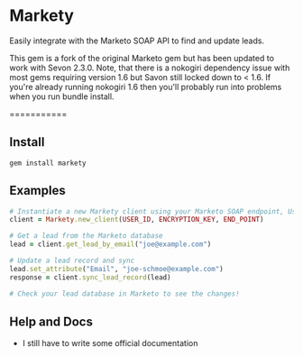 # Markety
Easily integrate with the Marketo SOAP API to find and update leads.

This gem is a fork of the original Marketo gem but has been updated to work with Sevon 2.3.0. Note, that there is a nokogiri dependency issue with most gems requiring version 1.6 but Savon still locked down to < 1.6. If you're already running nokogiri 1.6 then you'll probably run into problems when you run bundle install.

===========

## Install

```
gem install markety
```

## Examples

```ruby
# Instantiate a new Markety client using your Marketo SOAP endpoint, User ID, and Encryption Key
client = Markety.new_client(USER_ID, ENCRYPTION_KEY, END_POINT) 

# Get a lead from the Marketo database
lead = client.get_lead_by_email("joe@example.com")

# Update a lead record and sync
lead.set_attribute("Email", "joe-schmoe@example.com")
response = client.sync_lead_record(lead)

# Check your lead database in Marketo to see the changes!
```

## Help and Docs

* I still have to write some official documentation